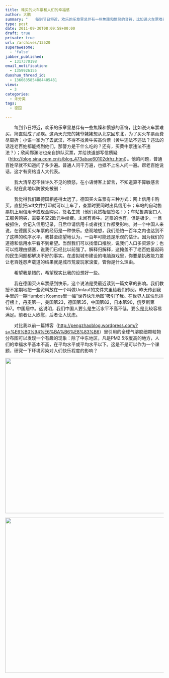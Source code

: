 ```yaml
---
title: 难买的火车票和人们的幸福感
author: 大鹏
summary: "　　每到节日将近，欢乐的乐章里总伴有一些焦躁和愤怒的音符，比如说火车票难买，简直就成了顽疾。这两天兜兜的姥爷姥姥想从北京回东北，为了买火车票而费尽周折；小语一家为了去武汉，不得不找黄牛买高价票（黄牛违法不违法？违法的话连老百姓都能找到他们，那警方是干什么吃的？还有，买黄牛票违法不违法？）；欣闻郑渊洁也亲自排队买票，并给铁道部写信质疑（<http://blog.sina.com.cn/s/blog_473abae60102drhz.html>）。他的问题，普通百姓早就不知道问了多少遍。普通人问千万遍，也抵不上名人问一遍。帮老百姓说话，这才有资格当人大代表。"
type: post
date: 2011-09-30T08:09:58+00:00
draft: true
private: true
url: /archives/13520
superawesome:
  - 'false'
jabber_published:
  - 1317370198
email_notification:
  - 1359926155
duoshuo_thread_id:
  - 1360835854884405481
views:
  - 3
categories:
  - 未分类
tags:
  - 德国

---
```

　　每到节日将近，欢乐的乐章里总伴有一些焦躁和愤怒的音符，比如说火车票难买，简直就成了顽疾。这两天兜兜的姥爷姥姥想从北京回东北，为了买火车票而费尽周折；小语一家为了去武汉，不得不找黄牛买高价票（黄牛违法不违法？违法的话连老百姓都能找到他们，那警方是干什么吃的？还有，买黄牛票违法不违法？）；欣闻郑渊洁也亲自排队买票，并给铁道部写信质疑（<http://blog.sina.com.cn/s/blog_473abae60102drhz.html>）。他的问题，普通百姓早就不知道问了多少遍。普通人问千万遍，也抵不上名人问一遍。帮老百姓说话，这才有资格当人大代表。
  
　　我大清早忍不住许久不见的愤怒，在小语博客上留言，不知道算不算敏感言论，贴在此地以防彼处被删：
  
　　我觉得我们跟德国相差得太远了。德国买火车票有三种方式：网上信用卡购买，直接把pdf文件打印就可以上车了，查票时要同时出具信用卡；车站的自动售票机上用信用卡或现金购买，签名生效（他们竟然相信签名！）；车站售票窗口人工服务购买，需要多交2欧元手续费。未闻有黄牛。逃票的也有，但是极少，一旦被抓住，会记入信用记录，日后申请信用卡或者找工作都受影响。对一个中国人来说，在德国买火车票的经历是一种快乐。悲观地想，我们恐怕一百年之内也达到不了这样的秩序水平。我甚至绝望地认为，一百年可能还是乐观的估计。因为我们的道德和信用水平看不到希望。当然我们可以找借口推脱，说我们人口多资源少；也可以找理由搪塞，说我们已经比以前强了。解释归解释，这掩盖不了老百姓最起码的民生问题都解决不好的事实。在虚拟城市建设的电脑游戏里，你要是执政能力差让老百姓怨声载道的结果就是城市荒废玩家滚蛋，管你是什么理由。
  
　　希望我是错的，希望现实比我的设想好一些。
  
　　我在德国买火车票感到快乐，这个说法是受最近读到一篇文章的影响。我们教授不定期地把一些资料放在一个叫做Umlauf的文件夹里给我们传阅，昨天传到我手里的一期Humbolt Kosmos里一幅“世界快乐地图”吸引了我。在世界人民快乐排行榜上，丹麦第一，美国第23，德国第35，中国第82，日本第90，俄罗斯第167。中国居中。这说明，我们中国人要么是生活水平不高不低，要么是比较容易满足。前者让人欣慰，后者让人忧虑。
  
　　对比我以前一篇博客（<http://pengzhaoblog.wordpress.com/?s=%E6%B0%94%E6%BA%B6%E8%83%B6>）里引用的全球气溶胶细颗粒物分布图可以发现一个有趣的现象：除了中东地区，凡是PM2.5浓度高的地方，人们的幸福水平基本不高，在平均水平或平均水平以下。这是不是可以作为一个课题，研究一下环境污染对人们快乐程度的影响？

[<img src="http://pengzhaoblog.files.wordpress.com/2011/09/happiness_map.png" alt="" title="happiness_map" width="700" height="494" class="aligncenter size-full wp-image-13523" />][1]

<img alt="" src="http://www.nasa.gov/images/content/483897main_Global-PM2.5-map.JPG" class="aligncenter" width="700" height="494" />

 [1]: http://pengzhaoblog.files.wordpress.com/2011/09/happiness_map.png
